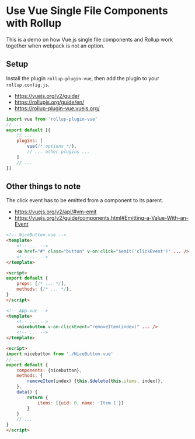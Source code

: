 # Use Vue Single File Components with Rollup

This is a demo on how Vue.js single file components and Rollup work together
when webpack is not an option.

## Setup

Install the plugin `rollup-plugin-vue`, then add the plugin to your
`rollup.config.js`.

- https://vuejs.org/v2/guide/
- https://rollupjs.org/guide/en/
- https://rollup-plugin-vue.vuejs.org/

```javascript
import vue from 'rollup-plugin-vue'
// ...
export default [{
    // ...
    plugins: [
        vue(/* options */),
        // ... other plugins ...
    ]
    // ...
}]
```

## Other things to note

The click event has to be emitted from a component to its parent.

- https://vuejs.org/v2/api/#vm-emit
- https://vuejs.org/v2/guide/components.html#Emitting-a-Value-With-an-Event

```html
<!-- NiceButton.vue -->
<template>
    <!-- ... -->
    <a href="#" class="button" v-on:click="$emit('clickEvent')" ... />
    <!-- ... -->
</template>

<script>
export default {
    props: [/* ... */],
    methods: {/* ... */},
}
</script>
```


```html
<!-- App.vue -->
<template>
    <!-- ... -->
    <nicebutton v-on:clickEvent="removeItem(index)" ... />
    <!-- ... -->
</template>

<script>
import nicebutton from './NiceButton.vue'
// ...
export default {
    components: {nicebutton},
    methods: {
        removeItem(index) {this.$delete(this.items, index)},
    },
    data() {
        return {
            items: [{uid: 0, name: 'Item 1'}]
        }
    }
    // ...
}
</script>
```


